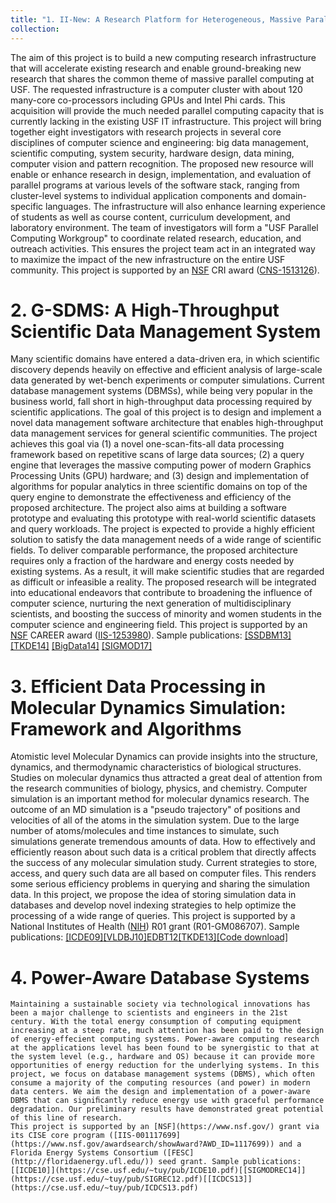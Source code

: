 ```yaml
---
title: "1. II-New: A Research Platform for Heterogeneous, Massive Parallel Computing"
collection:
---
```


  The aim of this project is to build a new computing research infrastructure that will accelerate existing research and enable ground-breaking new research that shares the common theme of massive parallel computing at USF. The requested infrastructure is a computer cluster with about 120 many-core co-processors including GPUs and Intel Phi cards. This acquisition will provide the much needed parallel computing capacity that is currently lacking in the existing USF IT infrastructure. This project will bring together eight investigators with research projects in several core disciplines of computer science and engineering: big data management, scientific computing, system security, hardware design, data mining, computer vision and pattern recognition. The proposed new resource will enable or enhance research in design, implementation, and evaluation of parallel programs at various levels of the software stack, ranging from cluster-level systems to individual application components and domain-specific languages. The infrastructure will also enhance learning experience of students as well as course content, curriculum development, and laboratory environment. The team of investigators will form a "USF Parallel Computing Workgroup" to coordinate related research, education, and outreach activities. This ensures the project team act in an integrated way to maximize the impact of the new infrastructure on the entire USF community.
    This project is supported by an [NSF](https://www.nsf.gov/) CRI award ([CNS-1513126](https://www.nsf.gov/awardsearch/showAward?AWD_ID=1513126)).
    


# 2. G-SDMS: A High-Throughput Scientific Data Management System


  Many scientific domains have entered a data-driven era, in which scientific discovery depends heavily on effective and efficient analysis of large-scale data generated by wet-bench experiments or computer simulations. Current database management systems (DBMSs), while being very popular in the business world, fall short in high-throughput data processing required by scientific applications. The goal of this project is to design and implement a novel data management software architecture that enables high-throughput data management services for general scientific communities. The project achieves this goal via (1) a novel one-scan-fits-all data processing framework based on repetitive scans of large data sources; (2) a query engine that leverages the massive computing power of modern Graphics Processing Units (GPU) hardware; and (3) design and implementation of algorithms for popular analytics in three scientific domains on top of the query engine to demonstrate the effectiveness and efficiency of the proposed architecture. The project also aims at building a software prototype and evaluating this prototype with real-world scientific datasets and query workloads. The project is expected to provide a highly efficient solution to satisfy the data management needs of a wide range of scientific fields. To deliver comparable performance, the proposed architecture requires only a fraction of the hardware and energy costs needed by existing systems. As a result, it will make scientific studies that are regarded as difficult or infeasible a reality. The proposed research will be integrated into educational endeavors that contribute to broadening the influence of computer science, nurturing the next generation of multidisciplinary scientists, and boosting the success of minority and women students in the computer science and engineering field.
    This project is supported by an [NSF](https://www.nsf.gov/) CAREER award ([IIS-1253980](https://www.nsf.gov/awardsearch/showAward?AWD_ID=1253980)). Sample publications: [[SSDBM13]](https://cse.usf.edu/~tuy/pub/SSDBM13.pdf) [[TKDE14]](https://cse.usf.edu/~tuy/pub/TKDE14.pdf) [[BigData14]](https://cse.usf.edu/~tuy/pub/BigData14.pdf) [[SIGMOD17]](https://cse.usf.edu/~tuy/pub/SIGMOD17.pdf)
    


# 3. Efficient Data Processing in Molecular Dynamics Simulation: Framework and Algorithms


Atomistic level Molecular Dynamics can provide insights into the structure, dynamics, and thermodynamic characteristics of biological structures. Studies on molecular dynamics thus attracted a great deal of attention from the research communities of biology, physics, and chemistry. Computer simulation is an important method for molecular dynamics research. The outcome of an MD simulation is a "pseudo trajectory" of positions and velocities of all of the atoms in the simulation system. Due to the large number of atoms/molecules and time instances to simulate, such simulations generate tremendous amounts of data. How to effectively and efficiently reason about such data is a critical problem that directly affects the success of any molecular simulation study. Current strategies to store, access, and query such data are all based on computer files. This renders some serious efficiency problems in querying and sharing the simulation data. In this project, we propose the idea of storing simulation data in databases and develop novel indexing strategies to help optimize the processing of a wide range of queries.
    This project is supported by a National Institutes of Health ([NIH](https://www.nih.gov/)) R01 grant (R01-GM086707). Sample publications: [[ICDE09]](https://cse.usf.edu/~tuy/pub/ICDE09.pdf)[[VLDBJ10]](https://cse.usf.edu/~tuy/pub/VLDBJ10.pdf)[EDBT12](https://cse.usf.edu/~tuy/pub/EDBT12.pdf)[[TKDE13]](https://cse.usf.edu/~tuy/pub/TKDE13.pdf)[[Code download]](https://cse.usf.edu/~tuy/research/code/SDH.c)

    
    
    
# 4. Power-Aware Database Systems


    Maintaining a sustainable society via technological innovations has been a major challenge to scientists and engineers in the 21st century. With the total energy consumption of computing equipment increasing at a steep rate, much attention has been paid to the design of energy-effecient computing systems. Power-aware computing research at the applications level has been found to be synergistic to that at the system level (e.g., hardware and OS) because it can provide more opportunities of energy reduction for the underlying systems. In this project, we focus on database management systems (DBMS), which often consume a majority of the computing resources (and power) in modern data centers. We aim the design and implementation of a power-aware DBMS that can signiﬁcantly reduce energy use with graceful performance degradation. Our preliminary results have demonstrated great potential of this line of research.
    This project is supported by an [NSF](https://www.nsf.gov/) grant via its CISE core program ([IIS-001117699](https://www.nsf.gov/awardsearch/showAward?AWD_ID=1117699)) and a Florida Energy Systems Consortium ([FESC](http://floridaenergy.ufl.edu/)) seed grant. Sample publications: [[ICDE10]](https://cse.usf.edu/~tuy/pub/ICDE10.pdf)[[SIGMODREC14]](https://cse.usf.edu/~tuy/pub/SIGREC12.pdf)[[ICDCS13]](https://cse.usf.edu/~tuy/pub/ICDCS13.pdf)

